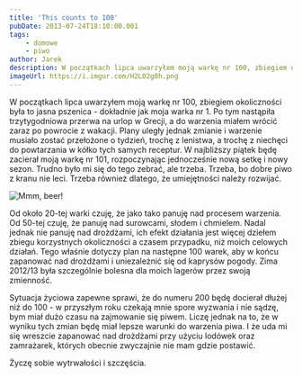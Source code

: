 ```yaml
---
title: 'This counts to 100'
pubDate: 2013-07-24T18:10:00.001
tags:
    - domowe
    - piwo
author: Jarek
description: W początkach lipca uwarzyłem moją warkę nr 100, zbiegiem okoliczności była to jasna pszenica - dokładnie jak moja warka nr 1.
imageUrl: https://i.imgur.com/H2L02g0h.png
---
```


W początkach lipca uwarzyłem moją warkę nr 100, zbiegiem okoliczności była to jasna pszenica - dokładnie jak moja warka nr 1. Po tym nastąpiła trzytygodniowa przerwa na urlop w Grecji, a do warzenia miałem wrócić zaraz po powrocie z wakacji. Plany uległy jednak zmianie i warzenie musiało zostać przełożone o tydzień, trochę z lenistwa, a trochę z niechęci do powtarzania w kółko tych samych receptur. W najbliższy piątek będę zacierał moją warkę nr 101, rozpoczynając jednocześnie nową setkę i nowy sezon. Trudno było mi się do tego zebrać, ale trzeba. Trzeba, bo dobre piwo z kranu nie leci. Trzeba również dlatego, że umiejętności należy rozwijać.

![Mmm, beer!](https://i.imgur.com/H2L02g0h.png)

Od około 20-tej warki czuję, że jako tako panuję nad procesem warzenia. Od 50-tej czuję, że panuję nad surowcami, słodem i chmielem. Nadal jednak nie panuję nad drożdżami, ich efekt działania jest więcej dziełem zbiegu korzystnych okoliczności a czasem przypadku, niż moich celowych działań. Tego właśnie dotyczy plan na następne 100 warek, aby w końcu zapanować nad drożdżami i uniezależnić się od kaprysów pogody. Zima 2012/13 była szczególnie bolesna dla moich lagerów przez swoją zmienność.

Sytuacja życiowa zapewne sprawi, że do numeru 200 będę docierał dłużej niż do 100 - w przyszłym roku czekają mnie spore wyzwania i nie sądzę, bym miał dużo czasu na zajmowanie się piwem. Liczę jednak na to, że w wyniku tych zmian będę miał lepsze warunki do warzenia piwa. I że uda mi się wreszcie zapanować nad drożdżami przy użyciu lodówek oraz zamrażarek, których obecnie zwyczajnie nie mam gdzie postawić.

Życzę sobie wytrwałości i szczęścia.
